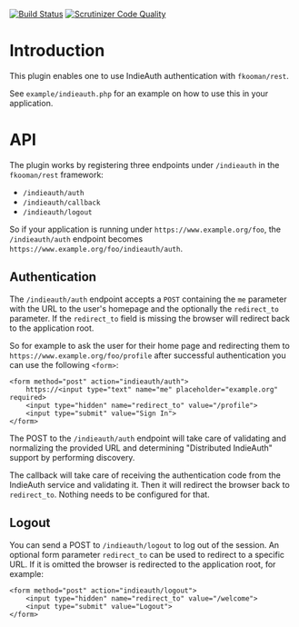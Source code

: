 [![Build Status](https://travis-ci.org/fkooman/php-lib-rest-plugin-authentication-indieauth.svg?branch=master)](https://travis-ci.org/fkooman/php-lib-rest-plugin-authentication-indieauth)
[![Scrutinizer Code Quality](https://scrutinizer-ci.com/g/fkooman/php-lib-rest-plugin-authentication-indieauth/badges/quality-score.png?b=master)](https://scrutinizer-ci.com/g/fkooman/php-lib-rest-plugin-authentication-indieauth/?branch=master)

# Introduction
This plugin enables one to use IndieAuth authentication with `fkooman/rest`.

See `example/indieauth.php` for an example on how to use this in your 
application.

# API
The plugin works by registering three endpoints under `/indieauth` in the 
`fkooman/rest` framework:

* `/indieauth/auth` 
* `/indieauth/callback`
* `/indieauth/logout`

So if your application is running under `https://www.example.org/foo`, the 
`/indieauth/auth` endpoint becomes 
`https://www.example.org/foo/indieauth/auth`.

## Authentication
The `/indieauth/auth` endpoint accepts a `POST` containing the `me` parameter 
with the URL to the user's homepage and the optionally the `redirect_to` 
parameter. If the `redirect_to` field is missing the browser will redirect back 
to the application root.

So for example to ask the user for their home page and redirecting
them to `https://www.example.org/foo/profile` after successful authentication
you can use the following `<form>`:

    <form method="post" action="indieauth/auth">
        https://<input type="text" name="me" placeholder="example.org" required>
        <input type="hidden" name="redirect_to" value="/profile">
        <input type="submit" value="Sign In">
    </form>

The POST to the `/indieauth/auth` endpoint will take care of validating and
normalizing the provided URL and determining "Distributed IndieAuth" support by
performing discovery.

The callback will take care of receiving the authentication code from the 
IndieAuth service and validating it. Then it will redirect the browser back to
`redirect_to`. Nothing needs to be configured for that.

## Logout
You can send a POST to `/indieauth/logout` to log out of the session. 
An optional form parameter `redirect_to` can be used to redirect to a specific
URL. If it is omitted the browser is redirected to the application root, 
for example:

    <form method="post" action="indieauth/logout">
        <input type="hidden" name="redirect_to" value="/welcome">
        <input type="submit" value="Logout">
    </form>

